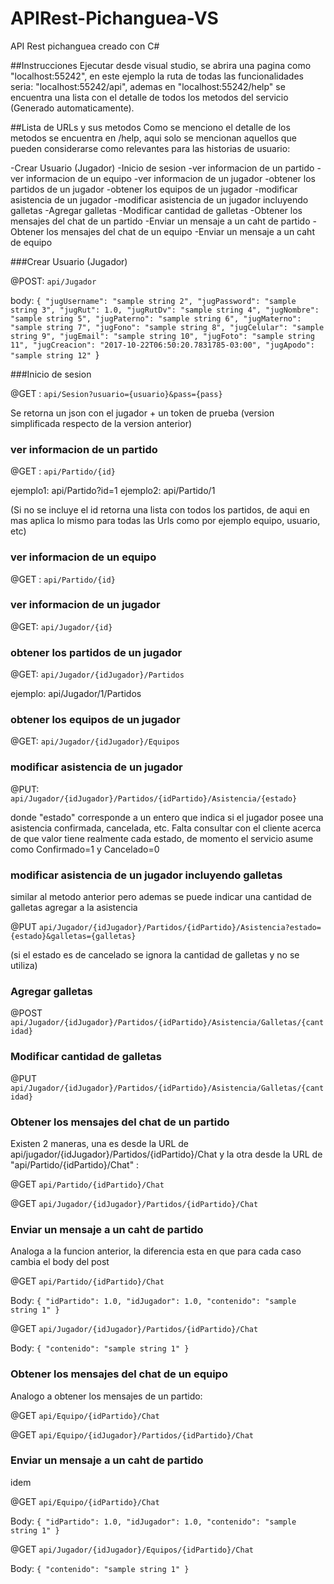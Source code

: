 # APIRest-Pichanguea-VS
API Rest pichanguea creado con C#


##Instrucciones
Ejecutar desde visual studio, se abrira una pagina como "localhost:55242", en este ejemplo la ruta de todas las funcionalidades seria: "localhost:55242/api", ademas en "localhost:55242/help" se encuentra una lista con el detalle de todos los metodos del servicio (Generado automaticamente).

##Lista de URLs y sus metodos
Como se menciono el detalle de los metodos se encuentra en /help, aqui solo se mencionan aquellos que pueden considerarse como relevantes para las historias de usuario:

-Crear Usuario (Jugador)
-Inicio de sesion
-ver informacion de un partido
-ver informacion de un equipo
-ver informacion de un jugador
-obtener los partidos de un jugador
-obtener los equipos de un jugador
-modificar asistencia de un jugador
-modificar asistencia de un jugador incluyendo galletas
-Agregar galletas
-Modificar cantidad de galletas
-Obtener los mensajes del chat de un partido
-Enviar un mensaje a un caht de partido
-Obtener los mensajes del chat de un equipo
-Enviar un mensaje a un caht de equipo


###Crear Usuario (Jugador)

@POST: ```api/Jugador```

body: ```{
		  "jugUsername": "sample string 2",
		  "jugPassword": "sample string 3",
		  "jugRut": 1.0,
		  "jugRutDv": "sample string 4",
		  "jugNombre": "sample string 5",
		  "jugPaterno": "sample string 6",
		  "jugMaterno": "sample string 7",
		  "jugFono": "sample string 8",
		  "jugCelular": "sample string 9",
		  "jugEmail": "sample string 10",
		  "jugFoto": "sample string 11",
		  "jugCreacion": "2017-10-22T06:50:20.7831785-03:00",
		  "jugApodo": "sample string 12"
	 ```}

###Inicio de sesion

@GET : ```api/Sesion?usuario={usuario}&pass={pass}```

Se retorna un json con el jugador + un token de prueba (version simplificada respecto de la version anterior)

### ver informacion de un partido

@GET : ```api/Partido/{id}```

ejemplo1: api/Partido?id=1
ejemplo2: api/Partido/1

(Si no se incluye el id retorna una lista con todos los partidos, de aqui en mas aplica lo mismo para todas las Urls como por ejemplo equipo, usuario, etc)


### ver informacion de un equipo

@GET : ```api/Partido/{id}```


### ver informacion de un jugador

@GET: ``` api/Jugador/{id} ```


### obtener los partidos de un jugador

@GET: ``` api/Jugador/{idJugador}/Partidos ```

ejemplo: api/Jugador/1/Partidos

### obtener los equipos de un jugador

@GET: ``` api/Jugador/{idJugador}/Equipos ```

### modificar asistencia de un jugador

@PUT: ``` api/Jugador/{idJugador}/Partidos/{idPartido}/Asistencia/{estado} ```

donde "estado" corresponde a un entero que indica si el jugador posee una asistencia confirmada, cancelada, etc. Falta consultar con el cliente acerca de que valor tiene realmente cada estado, de momento el servicio asume como Confirmado=1 y Cancelado=0

### modificar asistencia de un jugador incluyendo galletas

similar al metodo anterior pero ademas se puede indicar una cantidad de galletas agregar a la asistencia

@PUT ``` api/Jugador/{idJugador}/Partidos/{idPartido}/Asistencia?estado={estado}&galletas={galletas} ```

(si el estado es de cancelado se ignora la cantidad de galletas y no se utiliza)

### Agregar galletas

@POST ``` api/Jugador/{idJugador}/Partidos/{idPartido}/Asistencia/Galletas/{cantidad} ```

### Modificar cantidad de galletas

@PUT ``` api/Jugador/{idJugador}/Partidos/{idPartido}/Asistencia/Galletas/{cantidad} ```

### Obtener los mensajes del chat de un partido
Existen 2 maneras, una es desde la URL de api/jugador/{idJugador}/Partidos/{idPartido}/Chat y la otra desde la URL de "api/Partido/{idPartido}/Chat" :

@GET ``` api/Partido/{idPartido}/Chat ```

@GET ``` api/Jugador/{idJugador}/Partidos/{idPartido}/Chat ```

### Enviar un mensaje a un caht de partido
Analoga a la funcion anterior, la diferencia esta en que para cada caso cambia el body del post

@GET ``` api/Partido/{idPartido}/Chat ```

Body: ``` {
			  "idPartido": 1.0,
			  "idJugador": 1.0,
			  "contenido": "sample string 1"
		  }  ```


@GET ``` api/Jugador/{idJugador}/Partidos/{idPartido}/Chat ```

Body: ``` {
			  "contenido": "sample string 1"
		  }  ```

### Obtener los mensajes del chat de un equipo
Analogo a obtener los mensajes de un partido: 

@GET ``` api/Equipo/{idPartido}/Chat ```

@GET ``` api/Equipo/{idJugador}/Partidos/{idPartido}/Chat ```

### Enviar un mensaje a un caht de partido
idem

@GET ``` api/Equipo/{idPartido}/Chat ```

Body: ``` {
			  "idPartido": 1.0,
			  "idJugador": 1.0,
			  "contenido": "sample string 1"
		  }  ```


@GET ``` api/Jugador/{idJugador}/Equipos/{idPartido}/Chat ```

Body: ``` {
			  "contenido": "sample string 1"
		  }  ```

